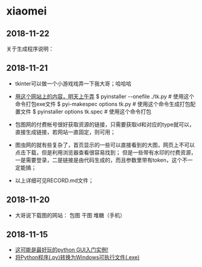 # xiaomei


## 2018-11-22
关于生成程序说明：


## 2018-11-21

- tkinter可以做一个小游戏戏弄一下我大哥；哈哈哈
- [用这个网站上的内容，明天上午弄](https://www.cnblogs.com/wwf828/p/7418181.html#autoid-2-0-0)
$ pyinstaller --onefile ./tk.py # 使用这个命令打包exe文件
$ pyi-makespec options tk.py # 使用这个命令生成打包配置文件
$ pyinstaller options tk.spec # 使用这个命令打包


- 包图网的付费帐号很好获取资源的链接，只需要获取id和对应的type就可以，直接生成链接，若网站一直固定，则可用；
- 图虫网的就有些复杂了，首页显示的一些可以直接看到的大图，网页上不可以点击下载，但是利用浏览器查看很容易找到；
但是一些带有水印的付费资源，一是需要登录，二是链接是由代码生成的，而且参数里带有token，这个不一定能搞；

- 以上详细可见RECORD.md文件；


## 2018-11-20

- 大哥说下载图的网站： 包图 干图 堆糖（手机）


## 2018-11-15

- [这可能是最好玩的python GUI入门实例!](https://www.jianshu.com/p/8abcf73adba3)
- [将Python程序(.py)转换为Windows可执行文件(.exe)](https://www.jianshu.com/p/64cb9108a7c6)
